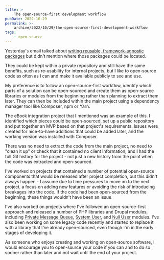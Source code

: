 ```yaml
---
title: >
    The open-source-first development workflow
pubDate: 2022-10-29
permalink: >-
    archive/2022/10/29/the-open-source-first-development-workflow
tags:
    - open-source
---
```


Yesterday's email talked about [writing reusable, framework-agnostic packages](https://www.oliverdavies.uk/archive/2022/10/28/why-write-framework-agnostic-packages) but didn't mention where those packages could be located.

They could be kept within a private repository and still have the same benefits, such as re-usability for internal projects, but I like to open-source code as often as I can and make it available publicly to see and use.

My preference is to follow an open-source-first workflow, identify which parts of a solution can be open-sourced and create them as open-source libraries or modules from the beginning rather than planning to extract them later. They can then be included within the main project using a dependency manager tool like Composer, npm or Yarn.

The eBook integration project that I mentioned was an example of this. I identified which pieces could be open-sourced, set up a public repository and put together an MVP based on that project's requirements. Issues were created for nice-to-have additions that could be added later, and the working version was installed with Composer.

There was no need to extract the code from the main project, no need to "clean it up" or check that it contained no client information, and I had the full Git history for the project - not just a new history from the point when the code was extracted and open-sourced.

I've worked on projects that contained a number of potential open-source components that would be released after project completion, but this didn't always happen - I assume due to time pressures to move on to the next project, a focus on adding new features or avoiding the risk of introducing breakages into the code. If the code had been open-sourced from the beginning, these things wouldn't have been an issue.

I've also worked on projects where I've followed an open-source-first approach and released a number of PHP libraries and Drupal modules, including [Private Message Queue](https://www.drupal.org/project/private_message_queue), [System User](https://www.drupal.org/project/system_user), and [Null User](https://www.drupal.org/project/null_user) modules. I've also been working on some legacy code recently and started to replace it with a library that I've already open-sourced, even though I'm in the early stages of developing it.

As someone who enjoys creating and working on open-source software, I would encourage you to open-source your code if you can and to do so sooner rather than later and not wait until the end of your project.
